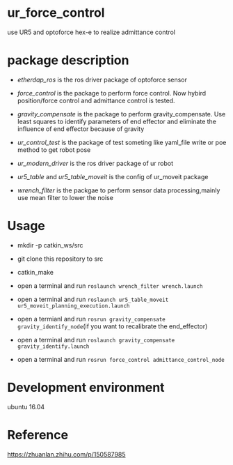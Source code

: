 # ur_force_control
use UR5 and optoforce hex-e to realize admittance control
 


# package description
* *etherdap_ros* is the ros driver package of optoforce sensor

* *force_control* is the package to perform force control. Now hybird position/force control and admittance control is tested.

* *gravity_compensate* is the package to perform gravity_compensate. Use least squares to identify parameters of end effector and eliminate the influence of end effector because of gravity

* *ur_control_test* is the package of test someting like yaml_file write or poe method to get robot pose

* *ur_modern_driver* is the ros driver package of ur robot

* *ur5_table* and *ur5_table_moveit* is the config of ur_moveit package

* *wrench_filter* is the packgae to perform sensor data processing,mainly use mean filter to lower the noise

# Usage
* mkdir -p catkin_ws/src

* git clone this repository to src

* catkin_make

* open a terminal and run `roslaunch wrench_filter wrench.launch`

* open a terminal and run  `roslaunch ur5_table_moveit ur5_moveit_planning_execution.launch`
* open a termianl and run `rosrun gravity_compensate gravity_identify_node`(if you want to recalibrate the end_effector)
* open a terminal and run  `roslaunch gravity_compensate  gravity_identify.launch`

* open a terminal and run `rosrun force_control admittance_control_node`


# Development environment
ubuntu 16.04

# Reference
https://zhuanlan.zhihu.com/p/150587985
 

